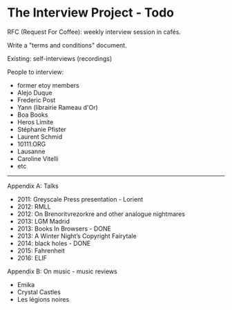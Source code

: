 # The Interview Project - Todo

RFC (Request For Coffee): weekly interview session in cafés. 

Write a "terms and conditions" document.

Existing: self-interviews (recordings)

People to interview:

- former etoy members
- Alejo Duque
- Frederic Post
- Yann (librairie Rameau d'Or)
- Boa Books
- Heros Limite
- Stéphanie Pfister
- Laurent Schmid
- 10111.ORG
- Lausanne
- Caroline Vitelli
- etc

***

Appendix A: Talks

- 2011: Greyscale Press presentation - Lorient
- 2012: RMLL
- 2012: On Brenoritvrezorkre and other analogue nightmares
- 2013: LGM Madrid
- 2013: Books In Browsers - DONE
- 2013: A Winter Night’s Copyright Fairytale
- 2014: black holes - DONE
- 2015: Fahrenheit
- 2016: ELIF

Appendix B: On music - music reviews

- Emika
- Crystal Castles
- Les légions noires

